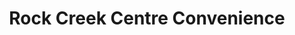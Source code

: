 ---
title: "Rock Creek Centre Convenience"
url: /rock-creek/rock-creek-centre-convenience/
shop: Lebensmittel
---